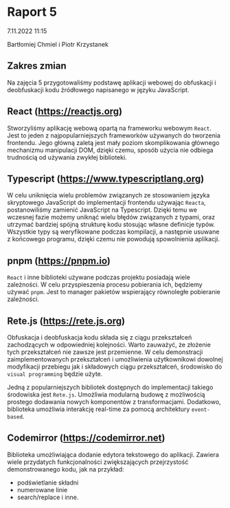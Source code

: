 # Raport 5

7.11.2022 11:15

Bartłomiej Chmiel i Piotr Krzystanek

## Zakres zmian

Na zajęcia 5 przygotowaliśmy podstawę aplikacji webowej do
obfuskacji i deobfuskacji kodu źródłowego napisanego w języku
JavaScript.

## React (https://reactjs.org)

Stworzyliśmy aplikację webową opartą na frameworku webowym `React`.
Jest to jeden z najpopularniejszych frameworków używanych do
tworzenia frontendu. Jego główną zaletą jest mały poziom skomplikowania
głównego mechanizmu manipulacji DOM, dzięki czemu, sposób użycia nie odbiega
trudnością od używania zwykłej biblioteki.

## Typescript (https://www.typescriptlang.org)

W celu uniknięcia wielu problemów związanych ze stosowaniem
języka skryptowego JavaScript do implementacji frontendu używając
`Reacta`, postanowiliśmy zamienić JavaScript na Typescript. Dzięki
temu we wczesnej fazie możemy uniknąć wielu błędów związanych
z typami, oraz utrzymać bardziej spójną strukturę kodu stosując
własne definicje typów. Wszystkie typy są weryfikowane podczas
kompilacji, a następnie usuwane z końcowego programu, dzięki czemu
nie powodują spowolnienia aplikacji.

## pnpm (https://pnpm.io)

`React` i inne biblioteki używane podczas projektu posiadają wiele
zależności. W celu przyspieszenia procesu pobierania ich, będziemy
używać `pnpm`. Jest to manager pakietów wspierający równoległe
pobieranie zależności.

## Rete.js (https://rete.js.org)

Obfuskacja i deobfuskacja kodu składa się z ciągu przekształceń
zachodzących w odpowiedniej kolejności. Warto zauważyć, że złożenie
tych przekształceń nie zawsze jest przemienne. W celu demonstracji
zaimplementowanych przekształceń i umożliwienia użytkownikowi dowolnej
modyfikacji przebiegu jak i składowych ciągu przekształceń, środowisko
do `visual programming` będzie użyte.

Jedną z popularniejszych bibliotek dostępnych do implementacji takiego
środowiska jest `Rete.js`. Umożliwia modularną budowę z możliwością 
prostego dodawania nowych komponentów z transformacjami. Dodatkowo,
biblioteka umożliwia interakcję real-time za pomocą architektury `event-based`.

## Codemirror (https://codemirror.net)

Biblioteka umożliwiająca dodanie edytora tekstowego do aplikacji.
Zawiera wiele przydatych funkcjonalności zwiększających przejrzystość
demonstrowanego kodu, jak na przykład:

- podświetlanie składni
- numerowane linie
- search/replace i inne.
